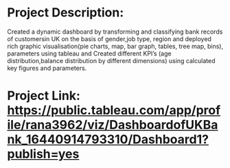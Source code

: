 # Project Description:
Created a dynamic dashboard by transforming and classifying bank
records of customersin UK on the basis of gender,job type, region and
deployed rich graphic visualisation(pie charts, map, bar graph, tables,
tree map, bins), parameters using tableau and Created different KPI’s
(age distribution,balance distribution by different dimensions) using
calculated key figures and parameters.

#  Project Link: https://public.tableau.com/app/profile/rana3962/viz/DashboardofUKBank_16440914793310/Dashboard1?publish=yes
